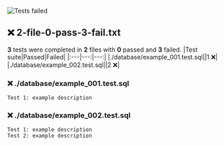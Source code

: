 ![Tests failed](https://img.shields.io/badge/tests-3%20failed-critical)
## ❌ 2-file-0-pass-3-fail.txt
**3** tests were completed in **2** files with **0** passed and **3** failed.
|Test suite|Passed|Failed|
|:---|---:|---:|
|./database/example_001.test.sql||1 ❌|
|./database/example_002.test.sql||2 ❌|
### ❌ ./database/example_001.test.sql
```
Test 1: example description
```
### ❌ ./database/example_002.test.sql
```
Test 1: example description
Test 2: example description
```